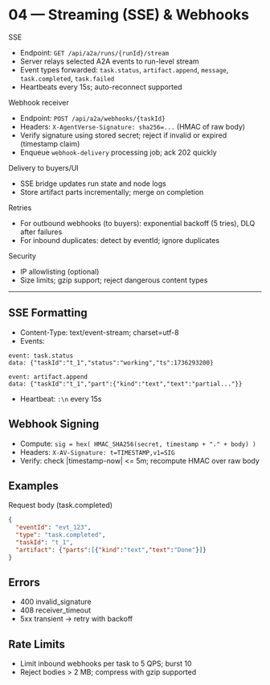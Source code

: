 # 04 — Streaming (SSE) & Webhooks

SSE
- Endpoint: `GET /api/a2a/runs/{runId}/stream`
- Server relays selected A2A events to run-level stream
- Event types forwarded: `task.status`, `artifact.append`, `message`, `task.completed`, `task.failed`
- Heartbeats every 15s; auto-reconnect supported

Webhook receiver
- Endpoint: `POST /api/a2a/webhooks/{taskId}`
- Headers: `X-AgentVerse-Signature: sha256=...` (HMAC of raw body)
- Verify signature using stored secret; reject if invalid or expired (timestamp claim)
- Enqueue `webhook-delivery` processing job; ack 202 quickly

Delivery to buyers/UI
- SSE bridge updates run state and node logs
- Store artifact parts incrementally; merge on completion

Retries
- For outbound webhooks (to buyers): exponential backoff (5 tries), DLQ after failures
- For inbound duplicates: detect by eventId; ignore duplicates

Security
- IP allowlisting (optional)
- Size limits; gzip support; reject dangerous content types

---

## SSE Formatting
- Content-Type: text/event-stream; charset=utf-8
- Events:
```
event: task.status
data: {"taskId":"t_1","status":"working","ts":1736293200}

event: artifact.append
data: {"taskId":"t_1","part":{"kind":"text","text":"partial..."}}
```
- Heartbeat: `:\n` every 15s

## Webhook Signing
- Compute: `sig = hex( HMAC_SHA256(secret, timestamp + "." + body) )`
- Headers: `X-AV-Signature: t=TIMESTAMP,v1=SIG`
- Verify: check |timestamp-now| <= 5m; recompute HMAC over raw body

## Examples
Request body (task.completed)
```json
{
  "eventId": "evt_123",
  "type": "task.completed",
  "taskId": "t_1",
  "artifact": {"parts":[{"kind":"text","text":"Done"}]}
}
```

## Errors
- 400 invalid_signature
- 408 receiver_timeout
- 5xx transient → retry with backoff

## Rate Limits
- Limit inbound webhooks per task to 5 QPS; burst 10
- Reject bodies > 2 MB; compress with gzip supported